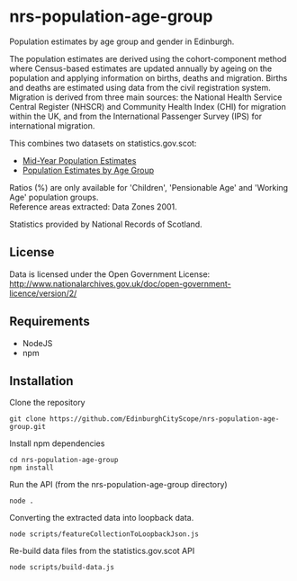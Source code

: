 # nrs-population-age-group
Population estimates by age group and gender in Edinburgh.

The population estimates are derived using the cohort-component method where Census-based estimates are updated annually by ageing on the population and applying information on births, deaths and migration. Births and deaths are estimated using data from the civil registration system. Migration is derived from three main sources: the National Health Service Central Register (NHSCR) and Community Health Index (CHI) for migration within the UK, and from the International Passenger Survey (IPS) for international migration.

This combines two datasets on statistics.gov.scot:
* [Mid-Year Population Estimates](http://statistics.gov.scot/data/population-estimates)
* [Population Estimates by Age Group](http://statistics.gov.scot/data/population-estimate-groups)

Ratios (%) are only available for 'Children', 'Pensionable Age' and 'Working Age' population groups.    
Reference areas extracted: Data Zones 2001.

Statistics provided by National Records of Scotland.

## License

Data is licensed under the Open Government License: http://www.nationalarchives.gov.uk/doc/open-government-licence/version/2/

## Requirements

- NodeJS
- npm

## Installation

Clone the repository

```
git clone https://github.com/EdinburghCityScope/nrs-population-age-group.git
```

Install npm dependencies

```
cd nrs-population-age-group
npm install
```

Run the API (from the nrs-population-age-group directory)

```
node .
```

Converting the extracted data into loopback data.

```
node scripts/featureCollectionToLoopbackJson.js
```

Re-build data files from the statistics.gov.scot API

```
node scripts/build-data.js
```

